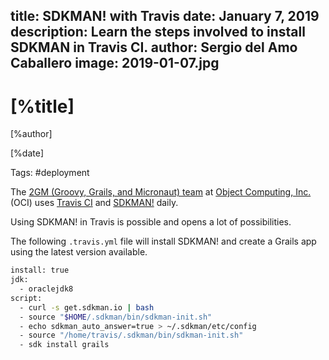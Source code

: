 title: SDKMAN! with Travis
date: January 7, 2019  
description: Learn the steps involved to install SDKMAN in Travis CI.
author: Sergio del Amo Caballero
image: 2019-01-07.jpg    
---

# [%title]

[%author]

[%date] 

Tags: #deployment

The [2GM (Groovy, Grails, and Micronaut) team](https://objectcomputing.com/products/2gm-team) at [Object Computing, Inc.](https://objectcomputing.com/) (OCI) uses [Travis CI](https://travis-ci.org/) and [SDKMAN!](https://sdkman.io/) daily.

Using SDKMAN! in Travis is possible and opens a lot of possibilities.

The following `.travis.yml` file will install SDKMAN! and create a Grails app using the latest version available.

```bash
install: true
jdk:
  - oraclejdk8
script:
  - curl -s get.sdkman.io | bash
  - source "$HOME/.sdkman/bin/sdkman-init.sh"
  - echo sdkman_auto_answer=true > ~/.sdkman/etc/config
  - source "/home/travis/.sdkman/bin/sdkman-init.sh"
  - sdk install grails
```